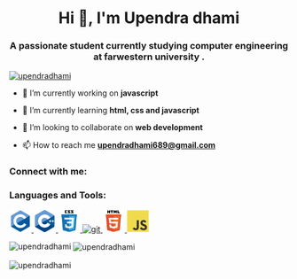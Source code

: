 <h1 align="center">Hi 👋, I'm Upendra dhami</h1>
<h3 align="center">A passionate student currently studying computer engineering at farwestern university .</h3>

<p align="left"> <a href="https://github.com/ryo-ma/github-profile-trophy"><img src="https://github-profile-trophy.vercel.app/?username=upendradhami" alt="upendradhami" /></a> </p>

- 🔭 I’m currently working on **javascript**

- 🌱 I’m currently learning **html, css and javascript**

- 👯 I’m looking to collaborate on **web development**

- 📫 How to reach me **upendradhami689@gmail.com**

<h3 align="left">Connect with me:</h3>
<p align="left">
</p>

<h3 align="left">Languages and Tools:</h3>
<p align="left"> <a href="https://www.cprogramming.com/" target="_blank" rel="noreferrer"> <img src="https://raw.githubusercontent.com/devicons/devicon/master/icons/c/c-original.svg" alt="c" width="40" height="40"/> </a> <a href="https://www.w3schools.com/cpp/" target="_blank" rel="noreferrer"> <img src="https://raw.githubusercontent.com/devicons/devicon/master/icons/cplusplus/cplusplus-original.svg" alt="cplusplus" width="40" height="40"/> </a> <a href="https://www.w3schools.com/css/" target="_blank" rel="noreferrer"> <img src="https://raw.githubusercontent.com/devicons/devicon/master/icons/css3/css3-original-wordmark.svg" alt="css3" width="40" height="40"/> </a> <a href="https://git-scm.com/" target="_blank" rel="noreferrer"> <img src="https://www.vectorlogo.zone/logos/git-scm/git-scm-icon.svg" alt="git" width="40" height="40"/> </a> <a href="https://www.w3.org/html/" target="_blank" rel="noreferrer"> <img src="https://raw.githubusercontent.com/devicons/devicon/master/icons/html5/html5-original-wordmark.svg" alt="html5" width="40" height="40"/> </a> <a href="https://developer.mozilla.org/en-US/docs/Web/JavaScript" target="_blank" rel="noreferrer"> <img src="https://raw.githubusercontent.com/devicons/devicon/master/icons/javascript/javascript-original.svg" alt="javascript" width="40" height="40"/> </a> </p>

<p><img align="left" src="https://github-readme-stats.vercel.app/api/top-langs?username=upendradhami&show_icons=true&locale=en&layout=compact" alt="upendradhami" /></p>

<p>&nbsp;<img align="center" src="https://github-readme-stats.vercel.app/api?username=upendradhami&show_icons=true&locale=en" alt="upendradhami" /></p>

<p><img align="center" src="https://github-readme-streak-stats.herokuapp.com/?user=upendradhami&" alt="upendradhami" /></p>
